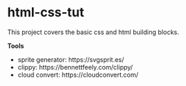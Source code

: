 # html-css-tut

This project covers the basic css and html building blocks.

<b>Tools</b> <br>

<ul>
<li>
sprite generator: https://svgsprit.es/
</li>
<li>
clippy: https://bennettfeely.com/clippy/
</li>
<li>
cloud convert: https://cloudconvert.com/
</li>
</ul>
